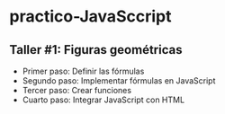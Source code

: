 # practico-JavaSccript

## Taller #1: Figuras geométricas

- Primer paso: Definir las fórmulas
- Segundo paso: Implementar fórmulas en JavaScript
- Tercer paso: Crear funciones
- Cuarto paso: Integrar JavaScript con HTML 
